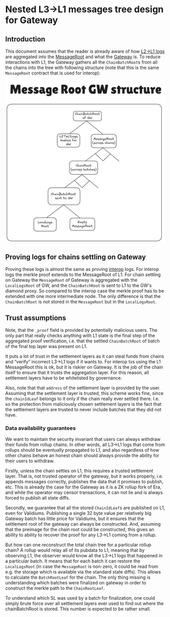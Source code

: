 # Nested L3→L1 messages tree design for Gateway

## Introduction

This document assumes that the reader is already aware of how [L2→L1 logs](../settlement_contracts/priority_queue/l1_l2_communication/l2_to_l1.md) are aggregated into the [MessageRoot](../bridging/interop/message_root.md) and what the [Gateway](../gateway/overview.md) is. To reduce interactions with L1, the Gateway gathers all the `ChainBatchRoot`s from all the chains into the tree with following structure (note that this is the same `MessageRoot` contract that is used for interop):

![NestedL3L1Messaging.png](./img/nested_l3_l1_messaging.png)

>
## Proving logs for chains settling on Gateway

Proving these logs is almost the same as proving [interop](../bridging/interop/message_root.md) logs. For interop logs the merkle proof extends to the MessageRoot of L1. For chain settling on Gateway the `MessageRoot` of Gateway is aggregated with the `LocalLogsRoot` of GW, and the `ChainBatchRoot` is sent to L1 to the GW's diamond proxy. So compared to the interop case the merkle proof has to be extended with one more intermediate node. The only difference is that the `ChainBatchRoot` is not stored in the `MessageRoot` but in the `LocalLogsRoot`.

## Trust assumptions

Note, that the `_proof` field is provided by potentially malicious users. The only part that really checks anything with L1 state is the final step of the aggregated proof verification, i.e. that the settled `ChainBatchRoot` of batch of the final top layer was present on L1.

It puts a lot of trust in the settlement layers as it can steal funds from chains and “verify” incorrect L3→L1 logs if it wants to. For interop txs using the L1 MessageRoot this is ok, but it is riskier on Gateway. It is the job of the chain itself to ensure that it trusts the aggregation layer. For this reason, all settlement layers have to be whitelisted by governance.

Also, note that that `address` of the settlement layer is provided by the user. Assuming that the settlement layer is trusted, this scheme works fine, since the `chainIdLeaf` belongs to it only if the chain really ever settled there. I.e. so the protection from maliciously chosen settlement layers is the fact that the settlement layers are trusted to never include batches that they did not have.

### Data availability guarantees

We want to maintain the security invariant that users can always withdraw their funds from rollup chains. In other words, all L3→L1 logs that come from rollups should be eventually propagated to L1, and also regardless of how other chains behave an honest chain should always provide the ability for their users to withdraw.

Firstly, unless the chain settles on L1, this requires a trusted settlement layer. That is, not trusted operator of the gateway, but it works properly, i.e. appends messages correctly, publishes the data that it promises to publish, etc. This is already the case for the Gateway as it is a ZK rollup fork of Era, and while the operator may censor transactions, it can not lie and is always forced to publish all state diffs.

Secondly, we guarantee that all the stored `ChainIdLeaf`s are published on L1, even for Validiums. Publishing a single 32 byte value per relatively big Gateway batch has little price for Validiums, but it ensures that the settlement root of the gateway can always be constructed. And, assuming that the preimage for the chain root could be constructed, this gives an ability to ability to recover the proof for any L3→L1 coming from a rollup.

But how can one reconstruct the total chain tree for a particular rollup chain? A rollup would relay all of its pubdata to L1, meaning that by observing L1, the observer would know all the L3→L1 logs that happened in a particular batch. It means that for each batch it can restore the `LocalLogsRoot` (in case the `MessageRoot` is non-zero, it could be read from e.g. the storage which is available via the standard state diffs). This allows to calculate the `BatchRootLeaf` for the chain. The only thing missing is understanding which batches were finalized on gateway in order to construct the merkle path to the `ChainRootLeaf`.

To understand which SL was used by a batch for finalization, one could simply brute force over all settlement layers ever used to find out where the chainBatchRoot is stored. This number is expected to be rather small.

<!-- 
## Legacy support

In order to ease the server migration, we support legacy format of L2→L1 logs proving, i.e. just provide a proof that assumes that stored `chainBatchRoot` is identical to `LocalLogsRoot`, i.e. the hash of logs in the batch.

To differentiate between legacy format and the one, the following approach is used;

- Except for the first 3 bytes the first word in the new format contains 0s, which is unlikely in the old format, where leaves are hashed.
- I.e. if the last 29 bytes are zeroes, then it is assumed to be the new format and vice versa.

In the next release the old format will be removed.
 -->
